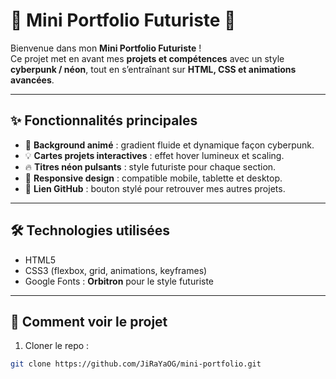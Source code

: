# 🌌 Mini Portfolio Futuriste 🚀

Bienvenue dans mon **Mini Portfolio Futuriste** !  
Ce projet met en avant mes **projets et compétences** avec un style **cyberpunk / néon**, tout en s’entraînant sur **HTML, CSS et animations avancées**.  

---

## ✨ Fonctionnalités principales

- 🌈 **Background animé** : gradient fluide et dynamique façon cyberpunk.  
- 💡 **Cartes projets interactives** : effet hover lumineux et scaling.  
- 🔥 **Titres néon pulsants** : style futuriste pour chaque section.  
- 📱 **Responsive design** : compatible mobile, tablette et desktop.  
- 🔗 **Lien GitHub** : bouton stylé pour retrouver mes autres projets.  

---

## 🛠 Technologies utilisées

- HTML5  
- CSS3 (flexbox, grid, animations, keyframes)  
- Google Fonts : **Orbitron** pour le style futuriste  

---

## 🚀 Comment voir le projet

1. Cloner le repo :  
```bash
git clone https://github.com/JiRaYaOG/mini-portfolio.git
